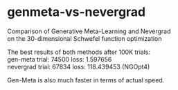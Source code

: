 # genmeta-vs-nevergrad
Comparison of Generative Meta-Learning and Nevergrad  
on the 30-dimensional Schwefel function optimization

The best results of both methods after 100K trials:  
gen-meta trial: 74500 loss: 1.597656  
nevergrad trial: 67834 loss: 118.439453 (NGOpt4)

Gen-Meta is also much faster in terms of actual speed.
